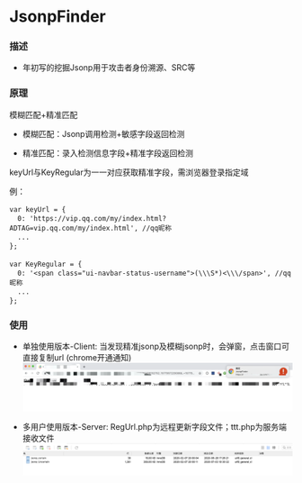# JsonpFinder

### 描述
- 年初写的挖掘Jsonp用于攻击者身份溯源、SRC等

### 原理
模糊匹配+精准匹配
- 模糊匹配：Jsonp调用检测+敏感字段返回检测

- 精准匹配：录入检测信息字段+精准字段返回检测

keyUrl与KeyRegular为一一对应获取精准字段，需浏览器登录指定域

例：
```
var keyUrl = {
  0: 'https://vip.qq.com/my/index.html?ADTAG=vip.qq.com/my/index.html', //qq昵称
  ...
};

var KeyRegular = {
  0: '<span class="ui-navbar-status-username">(\\\S*)<\\\/span>', //qq昵称
  ...
};
```

### 使用
- 单独使用版本-Client: 
当发现精准jsonp及模糊jsonp时，会弹窗，点击窗口可直接复制url (chrome开通通知)
![1](PIC/pic1.png)

- 多用户使用版本-Server: 
RegUrl.php为远程更新字段文件；ttt.php为服务端接收文件
![2](PIC/pic2.png)

